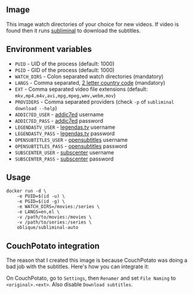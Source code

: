 ## Image

This image watch directories of your choice for new videos. If video is
found then it runs [subliminal](https://github.com/Diaoul/subliminal) to download the subtitles.

## Environment variables

* `PUID` - UID of the process (default: 1000)
* `PGID` - GID of the process (default: 1000)
* `WATCH_DIRS` - Colon separated watch directories (mandatory)
* `LANGS` - Comma separated, [2 letter country code](https://en.wikipedia.org/wiki/List_of_ISO_639-1_codes) (mandatory)
* `EXT` - Comma separated video file extensions (default: `mkv,mp4,m4v,avi,mpg,mpeg,wmv,webm,mov`)
* `PROVIDERS` - Comma separated providers (check `-p` of `subliminal download --help`)
* `ADDIC7ED_USER` - [addic7ed](http://www.addic7ed.com) username
* `ADDIC7ED_PASS` - [addic7ed](http://www.addic7ed.com) password
* `LEGENDASTV_USER` - [legendas.tv](http://legendas.tv) username
* `LEGENDASTV_PASS` - [legendas.tv](http://legendas.tv) password
* `OPENSUBTITLES_USER` - [opensubtitles](http://www.opensubtitles.org) username
* `OPENSUBTITLES_PASS` - [opensubtitles](http://www.opensubtitles.org) password
* `SUBSCENTER_USER` - [subscenter](http://www.subscenter.org) username
* `SUBSCENTER_PASS` - [subscenter](http://www.subscenter.org) password

## Usage

```
docker run -d \
    -e PUID=$(id -u) \
    -e PGID=$(id -g) \
    -e WATCH_DIRS=/movies:/series \
    -e LANGS=en,el \
    -v /path/to/movies:/movies \
    -v /path/to/series:/series \
    oblique/subliminal-auto
```

## CouchPotato integration

The reason that I created this image is because CouchPotato was doing
a bad job with the subtitles. Here's how you can integrate it:

On CouchPotato, go to `Settings`, then `Renamer` and set `File Naming` to `<original>.<ext>`.
Also disable `Download subtitles`.
